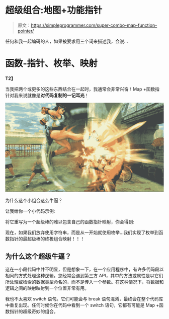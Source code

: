# 超级组合:地图+功能指针

> 原文：<https://simpleprogrammer.com/super-combo-map-function-pointer/>

任何和我一起编码的人，如果被要求用三个词来描述我，会说…

# **函数-指针、枚举、映射**

 **T2】**

当我把两个或更多的这些东西结合在一起时，我通常会非常兴奋！Map +函数指针对我来说就像是**对代码复制的一记耳光**！



![](img/8a8897c06df8252962399b1c1fae9164.png "supercombokicktoface")



为什么这个小组合这么牛逼？

让我给你一个小代码示例:

将它重写为一个超级棒的难以包含自己的函数指针映射，你会得到:

现在，如果我们放弃使用字符串，而是从一开始就使用枚举…我们实现了枚举到函数指针的最超级棒的终极组合映射！！！

## 为什么这个超级牛逼？

这在一小段代码中并不明显，但是想象一下，在一个应用程序中，有许多代码段以相同的方式处理这种逻辑。您经常会遇到第三方 API，其中的方法或属性是以它们所处理或检索的数据类型命名的，而不是传入一个参数。在这种情况下，将数据和逻辑之间的映射映射到一个位置非常有用。

我也不太喜欢 switch 语句。它们可能会与 break 语句混淆，最终会在整个代码库中重复出现。任何时候你在代码中看到一个 switch 语句，它都有可能是 Map +函数指针的超级奇妙的组合。
